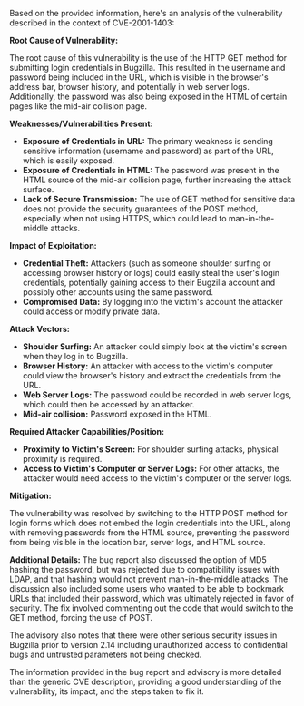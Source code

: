 Based on the provided information, here's an analysis of the vulnerability described in the context of CVE-2001-1403:

**Root Cause of Vulnerability:**

The root cause of this vulnerability is the use of the HTTP GET method for submitting login credentials in Bugzilla. This resulted in the username and password being included in the URL, which is visible in the browser's address bar, browser history, and potentially in web server logs. Additionally, the password was also being exposed in the HTML of certain pages like the mid-air collision page.

**Weaknesses/Vulnerabilities Present:**

*   **Exposure of Credentials in URL:** The primary weakness is sending sensitive information (username and password) as part of the URL, which is easily exposed.
*   **Exposure of Credentials in HTML:** The password was present in the HTML source of the mid-air collision page, further increasing the attack surface.
*   **Lack of Secure Transmission:** The use of GET method for sensitive data does not provide the security guarantees of the POST method, especially when not using HTTPS, which could lead to man-in-the-middle attacks.

**Impact of Exploitation:**

*   **Credential Theft:** Attackers (such as someone shoulder surfing or accessing browser history or logs) could easily steal the user's login credentials, potentially gaining access to their Bugzilla account and possibly other accounts using the same password.
*  **Compromised Data:** By logging into the victim's account the attacker could access or modify private data.

**Attack Vectors:**

*   **Shoulder Surfing:** An attacker could simply look at the victim's screen when they log in to Bugzilla.
*   **Browser History:** An attacker with access to the victim's computer could view the browser's history and extract the credentials from the URL.
*   **Web Server Logs:** The password could be recorded in web server logs, which could then be accessed by an attacker.
*   **Mid-air collision:** Password exposed in the HTML.

**Required Attacker Capabilities/Position:**

*   **Proximity to Victim's Screen:** For shoulder surfing attacks, physical proximity is required.
*   **Access to Victim's Computer or Server Logs:** For other attacks, the attacker would need access to the victim's computer or the server logs.

**Mitigation:**

The vulnerability was resolved by switching to the HTTP POST method for login forms which does not embed the login credentials into the URL, along with removing passwords from the HTML source, preventing the password from being visible in the location bar, server logs, and HTML source.

**Additional Details:**
The bug report also discussed the option of MD5 hashing the password, but was rejected due to compatibility issues with LDAP, and that hashing would not prevent man-in-the-middle attacks.  The discussion also included some users who wanted to be able to bookmark URLs that included their password, which was ultimately rejected in favor of security. The fix involved commenting out the code that would switch to the GET method, forcing the use of POST.

The advisory also notes that there were other serious security issues in Bugzilla prior to version 2.14 including unauthorized access to confidential bugs and untrusted parameters not being checked.

The information provided in the bug report and advisory is more detailed than the generic CVE description, providing a good understanding of the vulnerability, its impact, and the steps taken to fix it.